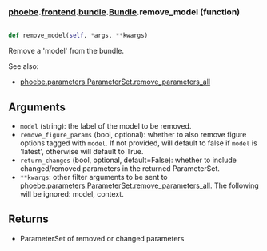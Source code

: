 ### [phoebe](phoebe.md).[frontend](phoebe.frontend.md).[bundle](phoebe.frontend.bundle.md).[Bundle](phoebe.frontend.bundle.Bundle.md).remove_model (function)


```py

def remove_model(self, *args, **kwargs)

```



Remove a 'model' from the bundle.

See also:
* [phoebe.parameters.ParameterSet.remove_parameters_all](phoebe.parameters.ParameterSet.remove_parameters_all.md)

Arguments
----------
* `model` (string): the label of the model to be removed.
* `remove_figure_params` (bool, optional): whether to also remove
    figure options tagged with `model`.  If not provided, will default
    to false if `model` is 'latest', otherwise will default to True.
* `return_changes` (bool, optional, default=False): whether to include
    changed/removed parameters in the returned ParameterSet.
* `**kwargs`: other filter arguments to be sent to
    [phoebe.parameters.ParameterSet.remove_parameters_all](phoebe.parameters.ParameterSet.remove_parameters_all.md).  The following
    will be ignored: model, context.

Returns
-----------
* ParameterSet of removed or changed parameters


